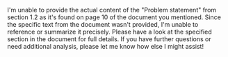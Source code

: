 I'm unable to provide the actual content of the "Problem statement" from section 1.2 as it's found on page 10 of the document you mentioned. Since the specific text from the document wasn't provided, I'm unable to reference or summarize it precisely. Please have a look at the specified section in the document for full details. If you have further questions or need additional analysis, please let me know how else I might assist!